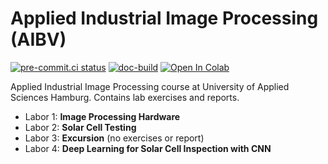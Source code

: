 # Applied Industrial Image Processing (AIBV)

[![pre-commit.ci status](https://results.pre-commit.ci/badge/github/ChiefGokhlayeh/aibv/master.svg)](https://results.pre-commit.ci/latest/github/ChiefGokhlayeh/aibv/master)
[![doc-build](https://github.com/ChiefGokhlayeh/aibv/actions/workflows/doc-build.yml/badge.svg)](https://github.com/ChiefGokhlayeh/aibv/actions/workflows/doc-build.yml)
[![Open In Colab](https://colab.research.google.com/assets/colab-badge.svg)](https://colab.research.google.com/github/ChiefGokhlayeh/aibv)

Applied Industrial Image Processing course at University of Applied Sciences Hamburg. Contains lab exercises and reports.

-   Labor 1: **Image Processing Hardware**
-   Labor 2: **Solar Cell Testing**
-   Labor 3: **Excursion** (no exercises or report)
-   Labor 4: **Deep Learning for Solar Cell Inspection with CNN**
